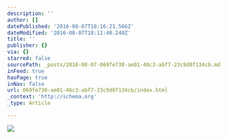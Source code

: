 ```yaml
---
description: ''
author: []
datePublished: '2016-08-07T18:16:21.566Z'
dateModified: '2016-08-07T18:11:40.240Z'
title: ''
publisher: {}
via: {}
starred: false
sourcePath: _posts/2016-08-07-069fe730-ae01-46c3-abf7-23c9d8f134cb.md
inFeed: true
hasPage: true
inNav: false
url: 069fe730-ae01-46c3-abf7-23c9d8f134cb/index.html
_context: 'http://schema.org'
_type: Article

---
```

![](https://the-grid-user-content.s3-us-west-2.amazonaws.com/dc75738e-997d-4030-bec4-b77296ed3d96.jpg)